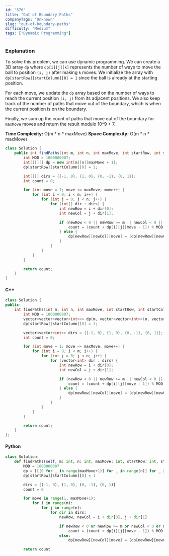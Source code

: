```yaml
---
id: "576"
title: "Out of Boundary Paths"
companyTags: "Unknown"
slug: "out-of-boundary-paths"
difficulty: "Medium"
tags: ["Dynamic Programming"]
---
```


### Explanation
To solve this problem, we can use dynamic programming. We can create a 3D array `dp` where `dp[i][j][k]` represents the number of ways to move the ball to position `(i, j)` after making `k` moves. We initialize the array with `dp[startRow][startColumn][0] = 1` since the ball is already at the starting position.

For each move, we update the `dp` array based on the number of ways to reach the current position `(i, j)` from its adjacent positions. We also keep track of the number of paths that move out of the boundary, which is when the current position is on the boundary.

Finally, we sum up the count of paths that move out of the boundary for `maxMove` moves and return the result modulo 10^9 + 7.

**Time Complexity:** O(m * n * maxMove)
**Space Complexity:** O(m * n * maxMove)

```java
class Solution {
    public int findPaths(int m, int n, int maxMove, int startRow, int startColumn) {
        int MOD = 1000000007;
        int[][][] dp = new int[m][n][maxMove + 1];
        dp[startRow][startColumn][0] = 1;

        int[][] dirs = {{-1, 0}, {1, 0}, {0, -1}, {0, 1}};
        int count = 0;

        for (int move = 1; move <= maxMove; move++) {
            for (int i = 0; i < m; i++) {
                for (int j = 0; j < n; j++) {
                    for (int[] dir : dirs) {
                        int newRow = i + dir[0];
                        int newCol = j + dir[1];

                        if (newRow < 0 || newRow >= m || newCol < 0 || newCol >= n) {
                            count = (count + dp[i][j][move - 1]) % MOD;
                        } else {
                            dp[newRow][newCol][move] = (dp[newRow][newCol][move] + dp[i][j][move - 1]) % MOD;
                        }
                    }
                }
            }
        }

        return count;
    }
}
```

#### C++
```cpp
class Solution {
public:
    int findPaths(int m, int n, int maxMove, int startRow, int startColumn) {
        int MOD = 1000000007;
        vector<vector<vector<int>>> dp(m, vector<vector<int>>(n, vector<int>(maxMove + 1, 0)));
        dp[startRow][startColumn][0] = 1;

        vector<vector<int>> dirs = {{-1, 0}, {1, 0}, {0, -1}, {0, 1}};
        int count = 0;

        for (int move = 1; move <= maxMove; move++) {
            for (int i = 0; i < m; i++) {
                for (int j = 0; j < n; j++) {
                    for (vector<int> dir : dirs) {
                        int newRow = i + dir[0];
                        int newCol = j + dir[1];

                        if (newRow < 0 || newRow >= m || newCol < 0 || newCol >= n) {
                            count = (count + dp[i][j][move - 1]) % MOD;
                        } else {
                            dp[newRow][newCol][move] = (dp[newRow][newCol][move] + dp[i][j][move - 1]) % MOD;
                        }
                    }
                }
            }
        }

        return count;
    }
};
```

#### Python
```python
class Solution:
    def findPaths(self, m: int, n: int, maxMove: int, startRow: int, startColumn: int) -> int:
        MOD = 1000000007
        dp = [[[0 for _ in range(maxMove+1)] for _ in range(n)] for _ in range(m]
        dp[startRow][startColumn][0] = 1

        dirs = [(-1, 0), (1, 0), (0, -1), (0, 1)]
        count = 0

        for move in range(1, maxMove+1):
            for i in range(m):
                for j in range(n):
                    for dir in dirs:
                        newRow, newCol = i + dir[0], j + dir[1]

                        if newRow < 0 or newRow >= m or newCol < 0 or newCol >= n:
                            count = (count + dp[i][j][move - 1]) % MOD
                        else:
                            dp[newRow][newCol][move] = (dp[newRow][newCol][move] + dp[i][j][move - 1]) % MOD

        return count
```